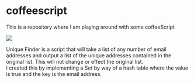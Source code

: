 # coffeescript

This is a repository where I am playing around with some coffeeScript


![](http://i.giphy.com/NJokhR7GCs0uY.gif)



Unique Finder is a script that will take a list of any number of email addresses and output a list of the unique addresses contained in the original list. This will not change or effect the original list.  
I created this by implementing a Set by way of a hash table where the value is true and the key is the email address. 